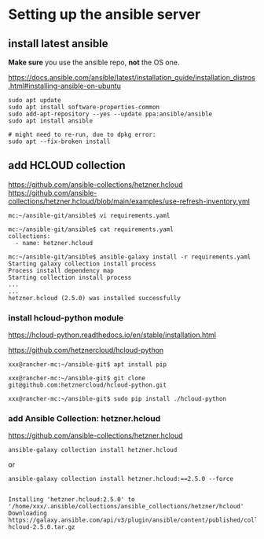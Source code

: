 # Setting up the ansible server


## install latest ansible 

**Make sure** you use the ansible repo, **not** the OS one.

https://docs.ansible.com/ansible/latest/installation_guide/installation_distros.html#installing-ansible-on-ubuntu


```
sudo apt update
sudo apt install software-properties-common
sudo add-apt-repository --yes --update ppa:ansible/ansible
sudo apt install ansible

# might need to re-run, due to dpkg error:
sudo apt --fix-broken install

```

## add HCLOUD collection

https://github.com/ansible-collections/hetzner.hcloud
https://github.com/ansible-collections/hetzner.hcloud/blob/main/examples/use-refresh-inventory.yml


```
mc:~/ansible-git/ansible$ vi requirements.yaml

mc:~/ansible-git/ansible$ cat requirements.yaml
collections:
  - name: hetzner.hcloud

mc:~/ansible-git/ansible$ ansible-galaxy install -r requirements.yaml
Starting galaxy collection install process
Process install dependency map
Starting collection install process
...
...
hetzner.hcloud (2.5.0) was installed successfully

```


### install hcloud-python module

https://hcloud-python.readthedocs.io/en/stable/installation.html

https://github.com/hetznercloud/hcloud-python


```
xxx@rancher-mc:~/ansible-git$ apt install pip

xxx@rancher-mc:~/ansible-git$ git clone git@github.com:hetznercloud/hcloud-python.git

xxx@rancher-mc:~/ansible-git$ sudo pip install ./hcloud-python
```


 
### add Ansible Collection: hetzner.hcloud

https://github.com/ansible-collections/hetzner.hcloud


```
ansible-galaxy collection install hetzner.hcloud
```
or 
```
ansible-galaxy collection install hetzner.hcloud:==2.5.0 --force


Installing 'hetzner.hcloud:2.5.0' to '/home/xxx/.ansible/collections/ansible_collections/hetzner/hcloud'
Downloading https://galaxy.ansible.com/api/v3/plugin/ansible/content/published/collections/artifacts/hetzner-hcloud-2.5.0.tar.gz 


```


